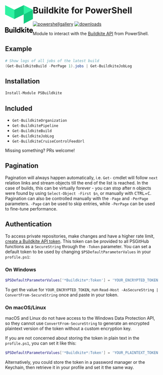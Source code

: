 # Buildkite for PowerShell <img src="./buildkite-logo.svg" height="90" align="left">

[![powershellgallery](https://img.shields.io/powershellgallery/v/PSBuildkite.svg)](https://www.powershellgallery.com/packages/PSBuildkite)
[![downloads](https://img.shields.io/powershellgallery/dt/PSBuildkite.svg)](https://www.powershellgallery.com/packages/PSBuildkite)

Module to interact with the [Buildkite API](https://buildkite.com/docs/apis/rest-api) from PowerShell.

## Example

```powershell
# Show logs of all jobs of the latest build
(Get-BuildkiteBuild -PerPage 1).jobs | Get-BuildkiteJobLog
```

## Installation

```powershell
Install-Module PSBuildkite
```

## Included

- `Get-BuildkiteOrganization`
- `Get-BuildkitePipeline`
- `Get-BuildkiteBuild`
- `Get-BuildkiteJobLog`
- `Get-BuildkiteCruiseControlFeedUrl`

Missing something? PRs welcome!

## Pagination

Pagination will always happen automatically, i.e. `Get-` cmdlet will follow `next` relation links and stream objects till the end of the list is reached.
In the case of builds, this can be virtually forever - you can stop after n objects were found by using `Select-Object -First $n`, or manually with <kbd>CTRL</kbd>+<kbd>C</kbd>.
Pagination can also be controlled manually with the `-Page` and `-PerPage` parameters.
`-Page` can be used to skip entries, while `-PerPage` can be used to fine-tune performance.

## Authentication

To access private repositories, make changes and have a higher rate limit, [create a Buildkite API token](https://buildkite.com/user/api-access-tokens).
This token can be provided to all PSGitHub functions as a `SecureString` through the `-Token` parameter.
You can set a default token to be used by changing `$PSDefaultParameterValues` in your `profile.ps1`:

### On Windows

```powershell
$PSDefaultParameterValues['*Buildkite*:Token'] = 'YOUR_ENCRYPTED_TOKEN' | ConvertTo-SecureString
```

To get the value for `YOUR_ENCRYPTED_TOKEN`, run `Read-Host -AsSecureString | ConvertFrom-SecureString` once and paste in your token.

### On macOS/Linux

macOS and Linux do not have access to the Windows Data Protection API, so they cannot use `ConvertFrom-SecureString`
to generate an encrypted plaintext version of the token without a custom encryption key.

If you are not concerned about storing the token in plain text in the `profile.ps1`, you can set it like this:

```powershell
$PSDefaultParameterValues['*Buildkite*:Token'] = 'YOUR_PLAINTEXT_TOKEN' | ConvertTo-SecureString -AsPlainText -Force
```

Alternatively, you could store the token in a password manager or the Keychain, then retrieve it in your profile and set it the same way.
